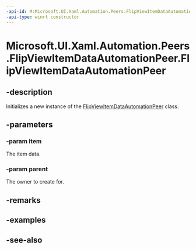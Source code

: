 ```yaml
---
-api-id: M:Microsoft.UI.Xaml.Automation.Peers.FlipViewItemDataAutomationPeer.#ctor(System.Object,Microsoft.UI.Xaml.Automation.Peers.FlipViewAutomationPeer)
-api-type: winrt constructor
---
```


<!-- Method syntax
public FlipViewItemDataAutomationPeer(System.Object item, Windows.UI.Xaml.Automation.Peers.FlipViewAutomationPeer parent)
-->

# Microsoft.UI.Xaml.Automation.Peers.FlipViewItemDataAutomationPeer.FlipViewItemDataAutomationPeer

## -description
Initializes a new instance of the [FlipViewItemDataAutomationPeer](flipviewitemdataautomationpeer.md) class.

## -parameters
### -param item
The item data.

### -param parent
The owner to create for.

## -remarks

## -examples

## -see-also

